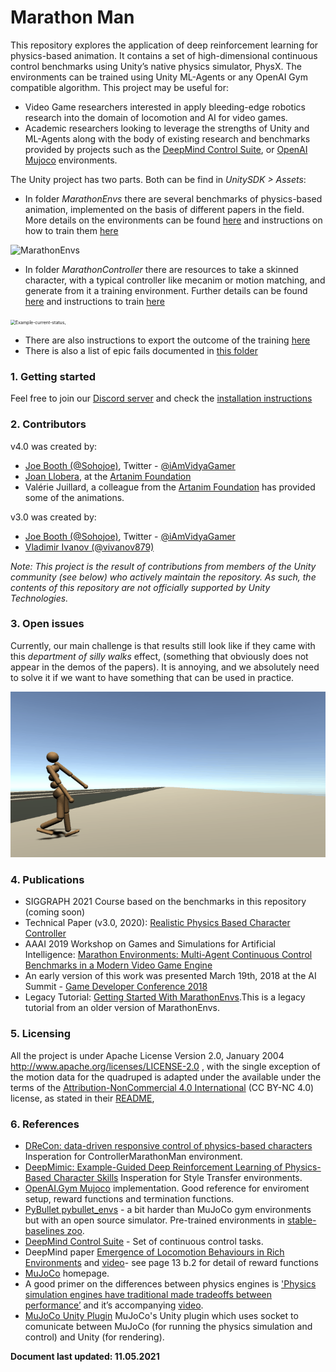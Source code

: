 # Marathon Man

This repository explores the application of deep reinforcement learning for physics-based animation.  It contains a set of high-dimensional continuous control benchmarks using Unity’s native physics simulator, PhysX. The environments can be trained using Unity ML-Agents or any OpenAI Gym compatible algorithm. This project may be useful for:

* Video Game researchers interested in apply bleeding-edge robotics research into the domain of locomotion and AI for video games.
* Academic researchers looking to leverage the strengths of Unity and ML-Agents along with the body of existing research and benchmarks provided by projects such as the [DeepMind Control Suite](https://github.com/deepmind/dm_control), or [OpenAI Mujoco](http://gym.openai.com/envs/#mujoco) environments.



The Unity project has two parts. Both can be find in *UnitySDK > Assets*: 

- In folder *MarathonEnvs* there are several benchmarks of physics-based animation, implemented on the basis of different papers in the field. More details on the environments can be found [here](./marathon-environments-intro.html) and instructions on how to train them [here](marathon-environments-training.md)


![MarathonEnvs](images/MarathonEnvsBanner.gif)


- In folder *MarathonController* there are  resources to take a skinned character, with a typical controller like mecanim or motion matching, and generate from it a training environment. Further details can be found [here]()  and instructions to train [here](marathon-controller-training.md)

<img src="./img/trained-with-automatic-constraint-parsing.gif" alt="Example-current-status," style="zoom:50%;" />

- There are also instructions to export the outcome of the training [here](export-outcome.md)
- There is also a list of epic fails documented in [this folder](epic-fails)

### 1. Getting started
Feel free to join our [Discord server](https://discord.gg/MPEbHPP) 
and check the [installation instructions](installation.md)


### 2. Contributors
v4.0 was created by:
* [Joe Booth (@Sohojoe)](https://github.com/Sohojoe), Twitter - [@iAmVidyaGamer](https://twitter.com/iAmVidyaGamer)
* [Joan Llobera](joanllobera.github.io/), at the [Artanim Foundation](www.artanim.ch)
* Valérie Juillard, a colleague from the [Artanim Foundation](www.artanim.ch) has provided some of the animations.

v3.0 was created by:
* [Joe Booth (@Sohojoe)](https://github.com/Sohojoe), Twitter - [@iAmVidyaGamer](https://twitter.com/iAmVidyaGamer)
* [Vladimir Ivanov (@vivanov879)](https://github.com/vivanov879)

*Note: This project is the result of contributions from members of the Unity community (see below) who actively maintain the repository. As such, the contents of this repository are not officially supported by Unity Technologies.*



###  3. Open issues

Currently, our main challenge is that results still look like if they came with this *department of silly walks* effect, (something that  obviously does not appear in the demos of the papers). It is annoying, and we absolutely need to solve it if we want to have something that can be used in practice. 

![Weird Walks](./img/marathon-man-silly-walks.gif)


### 4. Publications

* SIGGRAPH 2021 Course based on the benchmarks in this repository (coming soon)
* Technical Paper (v3.0, 2020): [Realistic Physics Based Character Controller](https://arxiv.org/abs/2006.07508)
* AAAI 2019 Workshop on Games and Simulations for Artificial Intelligence: [Marathon Environments: Multi-Agent Continuous Control Benchmarks in a Modern Video Game Engine](https://arxiv.org/abs/1902.09097)
* An early version of this work was presented March 19th, 2018 at the AI Summit - [Game Developer Conference 2018](http://schedule.gdconf.com/session/beyond-bots-making-machine-learning-accessible-and-useful/856147)
* Legacy Tutorial: [Getting Started With MarathonEnvs](https://towardsdatascience.com/gettingstartedwithmarathonenvs-v0-5-0a-c1054a0b540c).This is a legacy tutorial from an older version of MarathonEnvs. 

### 5. Licensing

All the project is under Apache License Version 2.0, January 2004  http://www.apache.org/licenses/LICENSE-2.0 , with the single exception of the motion data for the quadruped is adapted under the available under the terms of the  [Attribution-NonCommercial 4.0 International](https://creativecommons.org/licenses/by-nc/4.0/legalcode) (CC BY-NC 4.0) license, as stated in their [README](https://github.com/sebastianstarke/AI4Animation), 


### 6. References

* [DReCon: data-driven responsive control of physics-based characters](https://dl.acm.org/doi/10.1145/3355089.3356536) Insperation for ControllerMarathonMan environment.
* [DeepMimic: Example-Guided Deep Reinforcement Learning of Physics-Based Character Skills](https://arxiv.org/abs/1804.02717) Insperation for Style Transfer environments.
* [OpenAI.Gym Mujoco](https://github.com/openai/gym/tree/master/gym/envs/mujoco) implementation. Good reference for enviroment setup, reward functions and termination functions.
* [PyBullet pybullet_envs](https://pybullet.org) - a bit harder than MuJoCo gym environments but with an open source simulator. Pre-trained environments in [stable-baselines zoo](https://github.com/araffin/rl-baselines-zoo).
* [DeepMind Control Suite](https://github.com/deepmind/dm_control) - Set of continuous control tasks.
* DeepMind paper [Emergence of Locomotion Behaviours in Rich Environments](https://arxiv.org/pdf/1707.02286) and [video](https://youtu.be/hx_bgoTF7bs)- see page 13 b.2 for detail of reward functions
* [MuJoCo](http://www.mujoco.org) homepage.
* A good primer on the differences between physics engines is ['Physics simulation engines have traditional made tradeoffs between performance’](https://homes.cs.washington.edu/~todorov/papers/ErezICRA15.pdf) and it’s accompanying [video](https://homes.cs.washington.edu/~todorov/media/ErezICRA15.mp4).
* [MuJoCo Unity Plugin](http://www.mujoco.org/book/unity.html) MuJoCo's Unity plugin which uses socket to comunicate between MuJoCo (for running the physics simulation and control) and Unity (for rendering).



**Document last updated: 11.05.2021**


































